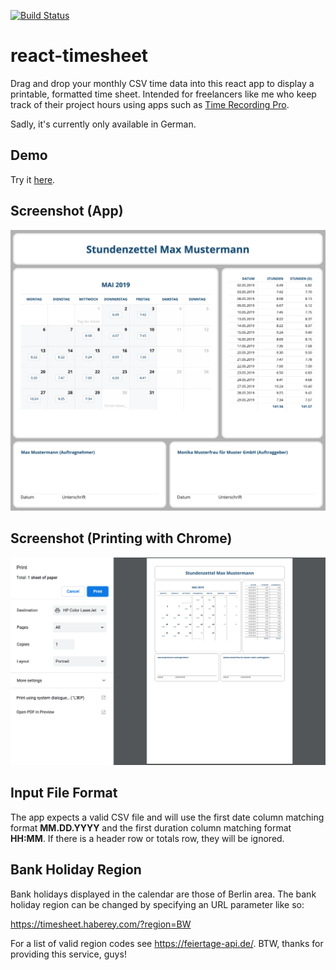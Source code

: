 [![Build Status](https://travis-ci.com/sebastianhaberey/react-timesheet.svg?branch=master)](https://travis-ci.com/sebastianhaberey/react-timesheet)

# react-timesheet

Drag and drop your monthly CSV time data into this react app to display a printable,
formatted time sheet. Intended for freelancers like me who keep track of their 
project hours using apps such as 
[Time Recording Pro](https://play.google.com/store/apps/details?id=com.dynamicg.timerecording.pro).

Sadly, it's currently only available in German.

## Demo

Try it [here](https://timesheet.haberey.com/).

## Screenshot (App)

![Screenshot](https://raw.githubusercontent.com/sebastianhaberey/react-timesheet/master/doc/screenshot.png)

## Screenshot (Printing with Chrome)

![Printing](https://raw.githubusercontent.com/sebastianhaberey/react-timesheet/master/doc/printing.png)

## Input File Format

The app expects a valid CSV file and will use the first date column matching format **MM.DD.YYYY**
and the first duration column matching format **HH:MM**. If there is a header row
or totals row, they will be ignored.

## Bank Holiday Region

Bank holidays displayed in the calendar are those of Berlin area. 
The bank holiday region can be changed by specifying an URL parameter like so:

https://timesheet.haberey.com/?region=BW

For a list of valid region codes see https://feiertage-api.de/. BTW, thanks for providing this service, guys!
